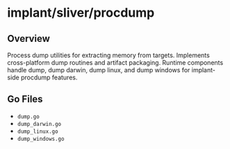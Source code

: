 # implant/sliver/procdump

## Overview

Process dump utilities for extracting memory from targets. Implements cross-platform dump routines and artifact packaging. Runtime components handle dump, dump darwin, dump linux, and dump windows for implant-side procdump features.

## Go Files

- `dump.go`
- `dump_darwin.go`
- `dump_linux.go`
- `dump_windows.go`
